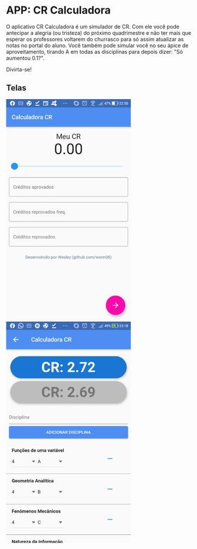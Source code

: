 # APP: CR Calculadora

O aplicativo CR Calculadora é um simulador de CR. Com ele você pode antecipar a alegria (ou tristeza) do próximo quadrimestre e não ter mais que esperar os professores voltarem do churrasco para só assim atualizar as notas no portal do aluno. 
Você também pode simular você no seu ápice de aproveitamento, tirando A em todas as disciplinas para depois dizer: "Só aumentou 0.1?".

Divirta-se!

## Telas

<img src="./imgs/tela01.png" height="600"/>

<img src="./imgs/tela02.png" height="600"/>